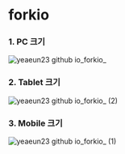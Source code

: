 # forkio

### 1. PC 크기

![yeaeun23 github io_forkio_](https://user-images.githubusercontent.com/14077108/135464254-a812bbaa-a5de-44a1-bcf1-77285701be11.png)

### 2. Tablet 크기

![yeaeun23 github io_forkio_ (2)](https://user-images.githubusercontent.com/14077108/135464250-fcf0a385-96f2-49e2-9446-2b42f3df414e.png)

### 3. Mobile 크기

![yeaeun23 github io_forkio_ (1)](https://user-images.githubusercontent.com/14077108/135464238-18f65bb0-5c88-4dbb-9298-44ad3f4ee805.png)
